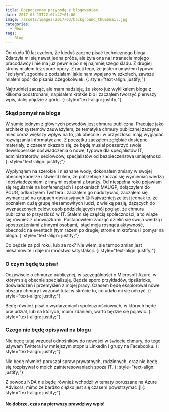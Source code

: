 ```yaml
---
title: Rozpoczynam przygodę z blogowaniem
date: 2017-03-15T22:07:47+01:00
image: /assets/images/2017/03/background_thumbnail.jpg
categories:
  - News
tags:
  - Blog
---
```

Od około 10 lat czułem, że kiedyś zacznę pisać technicznego bloga. Zdarzyła mi się nawet jedna próba, ale żyła ona na intranecie mojego pracodawcy i nie ma już pewnie po niej najmniejszego śladu. Z drugiej strony miałem też spore opory. Z racji tego, że jestem umysłem typowo "ścisłym", zgodnie z podziałami jakie nam wpajano w szkołach, zawsze miałem opór do pisania czegokolwiek.
{: style="text-align: justify;"}

Najtrudniej zacząć, ale mam nadzieję, że skoro już wyklikałem bloga z kilkoma podstronami, napisałem krótkie bio i zacząłem tworzyć pierwszy wpis, dalej pójdzie z górki.
{: style="text-align: justify;"}

### Skąd pomysł na bloga

W sumie jednym z głównych powodów jest chmura publiczna. Pracując jako architekt systemów zauważyłem, że tematyka chmury publicznej zaczyna mieć coraz większy wpływ na to, jak obecnie i w przyszłości mają wyglądać rozwiązania informatyczne. Z początku zacząłem zgłębiać dostępne materiały, z czasem okazało się, że będę musiał poszerzyć swoje deweloperskie doświadczenia o nowe, typowe dla specjalistów IT, administratorów, seciowców, specjalistów od bezpieczeństwa umiejętności.
{: style="text-align: justify;"}

Wypłynąłem na szerokie i nieznane wody, dokonałem zmiany w swojej obecnej karierze i stwierdziłem, że potrzebuję zacząć się wymieniać wiedzą i doświadczeniami z innymi osobami z branży. Od niespełna roku pojawiam się regularnie na konferencjach i spotkaniach MAUGP, dołączyłem do PCUG, odkurzyłem Twittera i zacząłem go nadużywać, zacząłem się wymądrzać na grupach dyskusyjnych 😉 Najważniejsze jest jednak to, że poznałem dużą grupę niesamowitych ludzi, z wielką pasją, dążących do wyznaczonych celów, osób podzielających mój pogląd, że chmura publiczna to przyszłość w IT. Stałem się częścią społeczności, a to wiąże się również z obowiązkami. Postanowiłem zacząć dzielić się swoja wiedzą i spostrzeżeniami z innymi osobami,  stąd moja rosnąca aktywność, obecność na eventach (tym razem po drugiej stronie mikrofonu) i pomysł na bloga.
{: style="text-align: justify;"}

Co będzie za pół roku, lub za rok? Nie wiem, ale tempo zmian jest niesamowite i daje mi mnóstwo satysfakcji.
{: style="text-align: justify;"}

### O czym będę tu pisał

Oczywiście o chmurze publicznej, w szczególności o Microsoft Azure, w którym się obecnie specjalizuję. Będzie sporo przykładów, tips&tricks, doświadczeń i przemyśleń z mojej pracy. Czasem będę eksplorował nowe obszary chmury i wrzucał tutaj w skrócie to, co udało mi się odkryć.
{: style="text-align: justify;"}

Będę również pisał o wydarzeniach społecznościowych, w których będę brał udział, lub na których, moim zdaniem, warto będzie się pojawić.
{: style="text-align: justify;"}

### Czego nie będę opisywał na blogu

Nie będę tutaj wrzucał odnośników do nowości w świecie chmury, do tego używam Twittera i w mniejszym stopniu LinkedIn i grupy na Facebooku.
{: style="text-align: justify;"}

Nie będę również poruszał spraw prywatnych, rodzinnych, oraz nie będę się rozpisywał o moich zainteresowaniach spoza IT.
{: style="text-align: justify;"}

Z powodu NDA nie będę również wchodził w tematy poruszane na Azure Advisors, mimo że bardzo ciężko jest się czasem powstrzymać 🙂
{: style="text-align: justify;"}

#### **No dobrze, czas na pierwszy prawdziwy wpis!**
